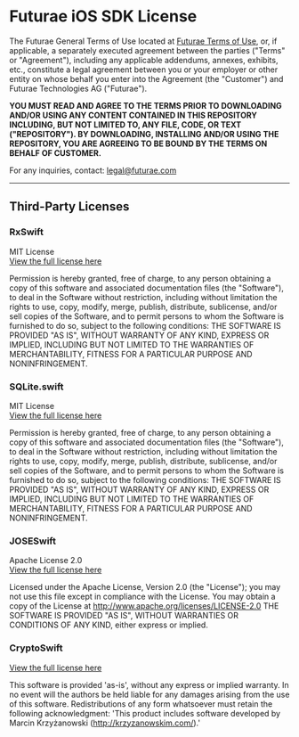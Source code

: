 # Futurae iOS SDK License

The Futurae General Terms of Use located at [Futurae Terms of Use](https://www.futurae.com/legal/terms), or, if applicable, a separately executed agreement between the parties ("Terms" or "Agreement"), including any applicable addendums, annexes, exhibits, etc., constitute a legal agreement between you or your employer or other entity on whose behalf you enter into the Agreement (the "Customer") and Futurae Technologies AG ("Futurae").

**YOU MUST READ AND AGREE TO THE TERMS PRIOR TO DOWNLOADING AND/OR USING ANY CONTENT CONTAINED IN THIS REPOSITORY INCLUDING, BUT NOT LIMITED TO, ANY FILE, CODE, OR TEXT ("REPOSITORY"). BY DOWNLOADING, INSTALLING AND/OR USING THE REPOSITORY, YOU ARE AGREEING TO BE BOUND BY THE TERMS ON BEHALF OF CUSTOMER.**

For any inquiries, contact: legal@futurae.com

---

## Third-Party Licenses

### RxSwift

MIT License  
[View the full license here](https://github.com/ReactiveX/RxSwift/blob/main/LICENSE.md)

Permission is hereby granted, free of charge, to any person obtaining a copy of this software and associated documentation files (the "Software"), to deal in the Software without restriction, including without limitation the rights to use, copy, modify, merge, publish, distribute, sublicense, and/or sell copies of the Software, and to permit persons to whom the Software is furnished to do so, subject to the following conditions:
 THE SOFTWARE IS PROVIDED "AS IS", WITHOUT WARRANTY OF ANY KIND, EXPRESS OR IMPLIED, INCLUDING BUT NOT LIMITED TO THE WARRANTIES OF MERCHANTABILITY, FITNESS FOR A PARTICULAR PURPOSE AND NONINFRINGEMENT.



### SQLite.swift

MIT License  
[View the full license here](https://github.com/stephencelis/SQLite.swift/blob/master/LICENSE.txt)

Permission is hereby granted, free of charge, to any person obtaining a copy of this software and associated documentation files (the "Software"), to deal in the Software without restriction, including without limitation the rights to use, copy, modify, merge, publish, distribute, sublicense, and/or sell copies of the Software, and to permit persons to whom the Software is furnished to do so, subject to the following conditions:
 THE SOFTWARE IS PROVIDED "AS IS", WITHOUT WARRANTY OF ANY KIND, EXPRESS OR IMPLIED, INCLUDING BUT NOT LIMITED TO THE WARRANTIES OF MERCHANTABILITY, FITNESS FOR A PARTICULAR PURPOSE AND NONINFRINGEMENT.



### JOSESwift

Apache License 2.0  
[View the full license here](https://github.com/airsidemobile/JOSESwift/blob/master/LICENSE)

Licensed under the Apache License, Version 2.0 (the "License"); you may not use this file except in compliance with the License. You may obtain a copy of the License at http://www.apache.org/licenses/LICENSE-2.0
 THE SOFTWARE IS PROVIDED "AS IS", WITHOUT WARRANTIES OR CONDITIONS OF ANY KIND, either express or implied.




### CryptoSwift

[View the full license here](https://github.com/krzyzanowskim/CryptoSwift/blob/main/LICENSE)

This software is provided 'as-is', without any express or implied warranty. In no event will the authors be held liable for any damages arising from the use of this software.
 Redistributions of any form whatsoever must retain the following acknowledgment: 'This product includes software developed by Marcin Krzyżanowski (http://krzyzanowskim.com/).'
